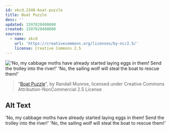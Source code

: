 ```yaml
---
id: xkcd.2348-boat-puzzle
title: Boat Puzzle
desc: ''
updated: 1597820400000
created: 1597820400000
sources:
  - name: xkcd
    url: 'https://creativecommons.org/licenses/by-nc/2.5/'
    license: Creative Commons 2.5
---
```

!['No, my cabbage moths have already started laying eggs in them! Send the trolley into the river!' 'No, the sailing wolf will steal the boat to rescue them!'](https://imgs.xkcd.com/comics/boat_puzzle.png)
> "[Boat Puzzle](https://xkcd.com/2348/)", by Randall Munroe, licensed under Creative Commons Attribution-NonCommercial 2.5 License

## Alt Text
'No, my cabbage moths have already started laying eggs in them! Send the trolley into the river!' 'No, the sailing wolf will steal the boat to rescue them!'
